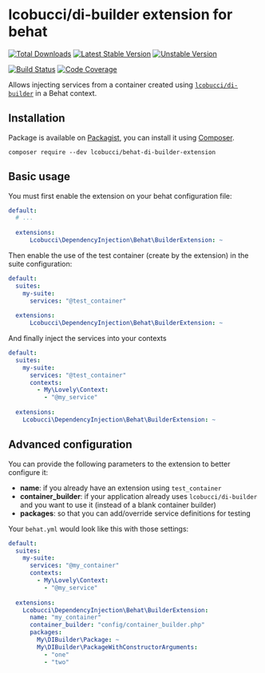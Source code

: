 # lcobucci/di-builder extension for behat

[![Total Downloads]](https://packagist.org/packages/lcobucci/behat-di-builder-extension)
[![Latest Stable Version]](https://packagist.org/packages/lcobucci/behat-di-builder-extension)
[![Unstable Version]](https://packagist.org/packages/lcobucci/behat-di-builder-extension)

[![Build Status]](https://github.com/lcobucci/behat-di-builder-extension/actions?query=workflow%3A%22PHPUnit%20Tests%22+branch%3A1.2.x)
[![Code Coverage]](https://codecov.io/gh/lcobucci/behat-di-builder-extension)

Allows injecting services from a container created using [`lcobucci/di-builder`](http://packagist.org/packages/lcobucci/di-builder)
in a Behat context.

## Installation

Package is available on [Packagist], you can install it using [Composer].

```shell
composer require --dev lcobucci/behat-di-builder-extension
```

## Basic usage

You must first enable the extension on your behat configuration file:

```yaml
default:
  # ...
  
  extensions:
      Lcobucci\DependencyInjection\Behat\BuilderExtension: ~
```

Then enable the use of the test container (create by the extension) in the suite configuration:

```yaml
default:
  suites:
    my-suite:
      services: "@test_container"
  
  extensions:
      Lcobucci\DependencyInjection\Behat\BuilderExtension: ~
```

And finally inject the services into your contexts

```yaml
default:
  suites:
    my-suite:
      services: "@test_container"
      contexts:
        - My\Lovely\Context:
          - "@my_service"
  
  extensions:
    Lcobucci\DependencyInjection\Behat\BuilderExtension: ~
```

## Advanced configuration

You can provide the following parameters to the extension to better configure it:

* **name**: if you already have an extension using `test_container`
* **container_builder**: if your application already uses `lcobucci/di-builder` and you
want to use it (instead of a blank container builder)
* **packages**: so that you can add/override service definitions for testing

Your `behat.yml` would look like this with those settings: 

```yaml
default:
  suites:
    my-suite:
      services: "@my_container"
      contexts:
        - My\Lovely\Context:
          - "@my_service"
  
  extensions:
    Lcobucci\DependencyInjection\Behat\BuilderExtension:
      name: "my_container"
      container_builder: "config/container_builder.php"
      packages:
        My\DIBuilder\Package: ~
        My\DIBuilder\PackageWithConstructorArguments:
          - "one"
          - "two"
```

[Total Downloads]: https://img.shields.io/packagist/dt/lcobucci/behat-di-builder-extension.svg?style=flat-square
[Latest Stable Version]: https://img.shields.io/packagist/v/lcobucci/behat-di-builder-extension.svg?style=flat-square
[Unstable Version]: https://img.shields.io/packagist/vpre/lcobucci/behat-di-builder-extension.svg?style=flat-square
[Build Status]: https://img.shields.io/github/workflow/status/lcobucci/behat-di-builder-extension/PHPUnit%20tests/1.2.x?style=flat-square
[Code Coverage]: https://codecov.io/gh/lcobucci/behat-di-builder-extension/branch/1.2.x/graph/badge.svg
[Packagist]: http://packagist.org/packages/lcobucci/behat-di-builder-extension
[Composer]: http://getcomposer.org
